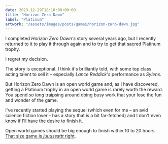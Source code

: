 ```yaml
---
date: 2023-12-29T18:10:00+00:00
title: "Horizon Zero Dawn"
label: "Platinum"
artwork: "/assets/images/posts/games/horizon-zero-dawn.jpg"
---
```


I completed *Horizon Zero Dawn's* story several years ago, but I recently returned to it to play it through again and to try to get that sacred Platinum trophy.

I regret my decision.

The story is exceptional. I think it's brilliantly told, with some top class acting talent to sell it – especially *Lance Reddick's* performance as *Sylens*. 

But Horizon Zero Dawn is an open world game and, as I have discovered, getting a Platinum trophy in an open world game is rarely worth the reward. You spend *so long* traipsing around doing busy work that your lose the fun and wonder of the game.

I've recently started playing the sequel (which even for me – an avid science fiction lover – has a story that is a bit far-fetched) and I don't even know if I'll have the desire to finish it.

Open world games should be big enough to finish within 10 to 20 hours. [That size game is *juuusssttt* right](/share/1703800288/). 